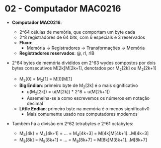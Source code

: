 # 02 - Computador MAC0216

* **Computador MAC0216**:
    * 2^64 células de memória, que comportam um byte cada
    * 2^8 registradores de 64 bits, com 6 especiais e 3 reservados
    * **Fluxo**:
        * Memória -> Registradores -> Transformações -> Memória
    * **Registradores reservados**: @, rI, rIB

* 2^64 bytes de memória divididos em 2^63 wydes compostos por dois<br>
bytes consecutivos M[2k]M[2k+1], denotados por M<sub>2</sub>[2k] ou
M<sub>2</sub>[2k+1]
    * M<sub>2</sub>[0] = M<sub>2</sub>[1] = M[0]M[1]
    * **Big Endian**: primeiro byte de M<sub>2</sub>[2k] é o mais significativo
        * u(M<sub>2</sub>[2k]) = u(M[2k]) * 2^8 + u(M[2k+1])
        * Assemelha-se a como escrevemos os números em notação decimal
    * **Little Endian**: primeiro byte na memória é o menos significativ0
        * Mais comumente usado nos computadores modernos
* Também há a divisão em 2^62 tetrabytes e 2^61 octabytes:
    * M<sub>4</sub>[4k] = M<sub>4</sub>[4k+1] = ... = M<sub>4</sub>[4k+3]
    = M[4k]M[4k+1]...M[4k+3]
    * M<sub>8</sub>[8k] = M<sub>8</sub>[8k+1] = ... = M<sub>8</sub>[8k+7]
    = M[8k]M[8k+1]...M[8k+7]
